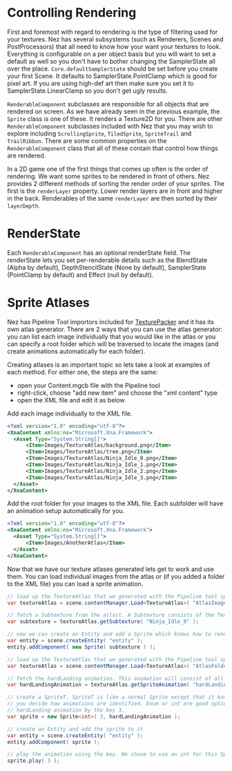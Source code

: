 Controlling Rendering
==========

First and foremost with regard to rendering is the type of filtering used for your textures. Nez has several subsystems (such as Renderers, Scenes and PostProcessors) that all need to know how your want your textures to look. Everything is configurable on a per object basis but you will want to set a default as well so you don't have to bother changing the SamplerState all over the place. `Core.defaultSamplerState` should be set before you create your first Scene. It defaults to SamplerState.PointClamp which is good for pixel art. If you are using high-def art then make sure you set it to SamplerState.LinearClamp so you don't get ugly results.

`RenderableComponent` subclasses are responsible for all objects that are rendered on screen. As we have already seen in the previous example, the `Sprite` class is one of these. It renders a Texture2D for you. There are other `RenderableComponent` subclasses included with Nez that you may wish to explore including `ScrollingSprite`, `TiledSprite`, `SpriteTrail` and `TrailRibbon`. There are some common properties on the `RenderableComponent` class that all of these contain that control how things are rendered.

In a 2D game one of the first things that comes up often is the order of rendering. We want some sprites to be rendered in front of others. Nez provides 2 different methods of sorting the render order of your sprites. The first is the `renderLayer` property. Lower render layers are in front and higher in the back. Renderables of the same `renderLayer` are then sorted by their `layerDepth`.


RenderState
==========

Each `RenderableComponent` has an optional renderState field. The renderState lets you set per-renderable details such as the BlendState (Alpha by default), DepthStencilState (None by default), SamplerState (PointClamp by default) and Effect (null by default).



Sprite Atlases
==========

Nez has Pipeline Tool importors included for [TexturePacker](https://www.codeandweb.com/texturepacker) and it has its own atlas generator. There are 2 ways that you can use the atlas generator: you can list each image individually that you would like in the atlas or you can specify a root folder which will be traversed to locate the images (and create animations automatically for each folder).

Creating atlases is an important topic so lets take a look at examples of each method. For either one, the steps are the same:

- open your Content.mgcb file with the Pipeline tool
- right-click, choose "add new item" and choose the "xml content" type
- open the XML file and edit it as below

Add each image individually to the XML file.
```xml
<?xml version="1.0" encoding="utf-8"?>
<XnaContent xmlns:ns="Microsoft.Xna.Framework">
  <Asset Type="System.String[]">
      <Item>Images/TextureAtlas/background.png</Item>
      <Item>Images/TextureAtlas/tree.png</Item>
	  <Item>Images/TextureAtlas/Ninja_Idle_0.png</Item>
	  <Item>Images/TextureAtlas/Ninja_Idle_1.png</Item>
	  <Item>Images/TextureAtlas/Ninja_Idle_2.png</Item>
	  <Item>Images/TextureAtlas/Ninja_Idle_3.png</Item>
  </Asset>
</XnaContent>
```

Add the root folder for your images to the XML file. Each subfolder will have an animation setup automatically for you.
```xml
<?xml version="1.0" encoding="utf-8"?>
<XnaContent xmlns:ns="Microsoft.Xna.Framework">
  <Asset Type="System.String[]">
      <Item>Images/AnotherAtlas</Item>
  </Asset>
</XnaContent>
```

Now that we have our texture atlases generated lets get to work and use them. You can load individual images from the atlas or (if you added a folder to the XML file) you can load a sprite animation.

```cs
// load up the TextureAtlas that we generated with the Pipeline tool specifying individual files
var textureAtlas = scene.contentManager.Load<TextureAtlas>( "AtlasImages" );

// fetch a Subtexture from the atlast. A Subtexture consists of the Texture2D and the rect on the Texture2D this particular image ended up
var subtexture = textureAtlas.getSubtexture( "Ninja_Idle_0" );

// now we can create an Entity and add a Sprite which knows how to render a Subtexture
var entity = scene.createEntity( "entity" );
entity.addComponent( new Sprite( subtexture ) );
```


```cs
// load up the TextureAtlas that we generated with the Pipeline tool specifying a folder
var textureAtlas = scene.contentManager.Load<TextureAtlas>( "AtlasFolder" );

// fetch the hardLanding animation. This animation will consist of all the images that were in the hardLanding folder
var hardLandingAnimation = textureAtlas.getSpriteAnimation( "hardLanding" );

// create a SpriteT. SpriteT is like a normal Sprite except that it knows about animations. The type passed to it when creating it lets
// you decide how animations are identified. Enum or int are good options. In this case we chose int and we are identifying the
// hardLanding animation by the key 3.
var sprite = new Sprite<int>( 3, hardLandingAnimation );

// create an Entity and add the sprite to it
var entity = scene.createEntity( "entity" );
entity.addComponent( sprite );

// play the animation using the key. We chose to use an int for this SpriteT and used 3 as the key for the animation.
sprite.play( 3 );
```
